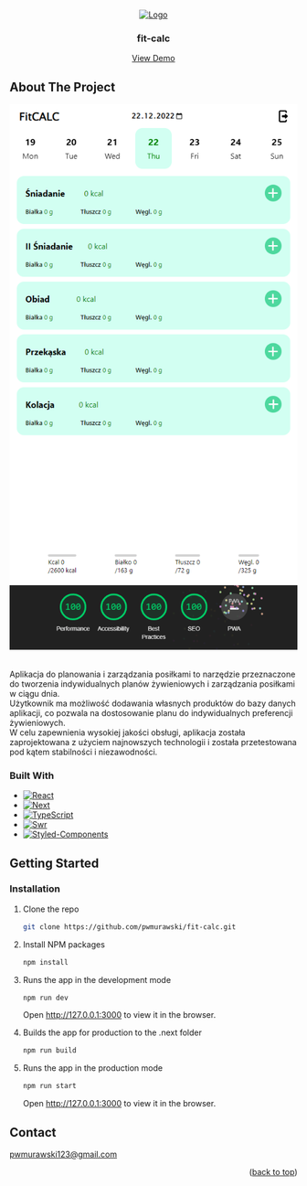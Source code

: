 <a name="readme-top"></a>

<!-- PROJECT LOGO -->
<br />
<div align="center">
  <a href="https://fitcalc.online">
    <img src="public/favicon.ico" alt="Logo" width="80" height="80">
  </a>

  <h3 align="center">fit-calc</h3>

  <p align="center">
    <a href="https://fitcalc.online">View Demo</a>
  </p>
</div>

<!-- ABOUT THE PROJECT -->
## About The Project

 <div align="center">
    <img src="README_IMG/fitcalc.online.png" alt="fitcalc.online" />
 </div>
 <div align="center">
    <img src="README_IMG/Lighthouse.png" alt="Lighthouse" />
 </div>
 
 <br/>
 
Aplikacja do planowania i zarządzania posiłkami to narzędzie przeznaczone do tworzenia indywidualnych planów żywieniowych i zarządzania posiłkami w ciągu dnia.
<br/>
Użytkownik ma możliwość dodawania własnych produktów do bazy danych aplikacji, co pozwala na dostosowanie planu do indywidualnych preferencji żywieniowych. 
<br/>
W celu zapewnienia wysokiej jakości obsługi, aplikacja została zaprojektowana z użyciem najnowszych technologii i została przetestowana pod kątem stabilności i niezawodności.

### Built With

* [![React][React.js]][React-url]
* [![Next][Next]][Next-url]
* [![TypeScript][TypeScript.ts]][TypeScript-url]
* [![Swr][Swr]][Swr-url]
* [![Styled-Components][Styled-Components]][Styled-Components-url]

<!-- GETTING STARTED -->
## Getting Started

### Installation

1. Clone the repo
   ```sh
   git clone https://github.com/pwmurawski/fit-calc.git
   ```
2. Install NPM packages
   ```sh
   npm install
   ```
3. Runs the app in the development mode
   ```sh
   npm run dev
   ```
   Open http://127.0.0.1:3000 to view it in the browser.
   
4. Builds the app for production to the .next folder
   ```sh
   npm run build
   ```
5. Runs the app in the production mode
   ```sh
   npm run start
   ```
   Open http://127.0.0.1:3000 to view it in the browser.

<!-- CONTACT -->
## Contact

pwmurawski123@gmail.com

<p align="right">(<a href="#readme-top">back to top</a>)</p>

<!-- MARKDOWN LINKS & IMAGES -->
[React.js]: https://img.shields.io/badge/React-20232A?style=for-the-badge&logo=react&logoColor=61DAFB
[React-url]: https://reactjs.org/
[TypeScript.ts]: https://img.shields.io/badge/TypeScript-20232A?style=for-the-badge&logo=typescript&logoColor=3791d2
[TypeScript-url]: https://www.typescriptlang.org
[React-Leaflet.js]: https://img.shields.io/badge/React%20Leaflet-20232A?style=for-the-badge&logo=Leaflet&logoColor=4dcb9b
[React-Leaflet-url]: https://react-leaflet.js.org
[Styled-Components]: https://img.shields.io/badge/Styled%20Components-20232A?style=for-the-badge&logo=Styled%20Components&logoColor=e9cd16
[Styled-Components-url]: https://styled-components.com
[Next]: https://img.shields.io/badge/next-20232A?style=for-the-badge&logo=next&logoColor=e9cd16
[Next-url]: https://nextjs.org
[Swr]: https://img.shields.io/badge/SWR-20232A?style=for-the-badge&logo=SWR&logoColor=e9cd16
[Swr-url]: https://swr.vercel.app

